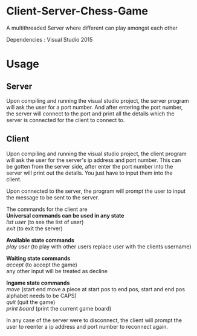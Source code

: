 # Client-Server-Chess-Game
A multithreaded Server where different can play amongst each other

Dependencies : Visual Studio 2015

# Usage

## Server

Upon compiling and running the visual studio project, the server program  
will ask the user for a port number. And after entering the port number,  
the server will connect to the port and print all the details which the  
server is connected for the client to connect to.

## Client

Upon compiling and running the visual studio project, the client program  
will ask the user for the server's ip address and port number. This can  
be gotten from the server side, after enter the port number into the  
server will print out the details. You just have to input them into the  
client.

Upon connected to the server, the program will prompt the user to input  
the message to be sent to the server.

The commands for the client are  
__Universal commands can be used in any state__  
_list user_	 (to see the list of user)  
_exit_ 	         (to exit the server)  

__Available state commands__  
_play user_ 	(to play with other users replace user with the clients username)  

__Waiting state commands__  
_accept_	        (to accept the game)  
any other input will be treated as decline  

__Ingame state commands__  
_move_          (start end move a piece at start pos to end pos, start and end pos alphabet needs to be CAPS)  
_quit_	       	(quit the game)  
_print board_ 	(print the current game board)  

In any case of the server were to disconnect, the client will prompt the  
user to reenter a ip address and port number to reconnect again.
